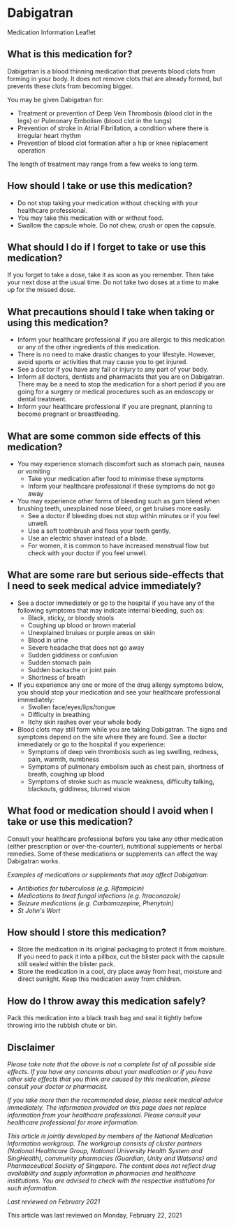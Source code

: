 # Dabigatran

Medication Information Leaflet

What is this medication for?
----------------------------

Dabigatran is a blood thinning medication that prevents blood clots from forming in your body. It does not remove clots that are already formed, but prevents these clots from becoming bigger.

You may be given Dabigatran for:

* Treatment or prevention of Deep Vein Thrombosis (blood clot in the legs) or Pulmonary Embolism (blood clot in the lungs)
* Prevention of stroke in Atrial Fibrillation, a condition where there is irregular heart rhythm
* Prevention of blood clot formation after a hip or knee replacement operation

The length of treatment may range from a few weeks to long term.

How should I take or use this medication?
-----------------------------------------

* Do not stop taking your medication without checking with your healthcare professional.
* You may take this medication with or without food.
* Swallow the capsule whole. Do not chew, crush or open the capsule.

What should I do if I forget to take or use this medication?
------------------------------------------------------------

If you forget to take a dose, take it as soon as you remember. Then take your next dose at the usual time. Do not take two doses at a time to make up for the missed dose.

What precautions should I take when taking or using this medication?
--------------------------------------------------------------------

* Inform your healthcare professional if you are allergic to this medication or any of the other ingredients of this medication.
* There is no need to make drastic changes to your lifestyle. However, avoid sports or activities that may cause you to get injured.
* See a doctor if you have any fall or injury to any part of your body.
* Inform all doctors, dentists and pharmacists that you are on Dabigatran. There may be a need to stop the medication for a short period if you are going for a surgery or medical procedures such as an endoscopy or dental treatment.
* Inform your healthcare professional if you are pregnant, planning to become pregnant or breastfeeding.

What are some common side effects of this medication?
-----------------------------------------------------

* You may experience stomach discomfort such as stomach pain, nausea or vomiting
  + Take your medication after food to minimise these symptoms
  + Inform your healthcare professional if these symptoms do not go away
* You may experience other forms of bleeding such as gum bleed when brushing teeth, unexplained nose bleed, or get bruises more easily.
  + See a doctor if bleeding does not stop within minutes or if you feel unwell.
  + Use a soft toothbrush and floss your teeth gently.
  + Use an electric shaver instead of a blade.
  + For women, it is common to have increased menstrual flow but check with your doctor if you feel unwell.

What are some rare but serious side-effects that I need to seek medical advice immediately?
-------------------------------------------------------------------------------------------

* See a doctor immediately or go to the hospital if you have any of the following symptoms that may indicate internal bleeding, such as:
  + Black, sticky, or bloody stools
  + Coughing up blood or brown material
  + Unexplained bruises or purple areas on skin
  + Blood in urine
  + Severe headache that does not go away
  + Sudden giddiness or confusion
  + Sudden stomach pain
  + Sudden backache or joint pain
  + Shortness of breath
* If you experience any one or more of the drug allergy symptoms below, you should stop your medication and see your healthcare professional immediately:
  + Swollen face/eyes/lips/tongue
  + Difficulty in breathing
  + Itchy skin rashes over your whole body
* Blood clots may still form while you are taking Dabigatran. The signs and symptoms depend on the site where they are found. See a doctor immediately or go to the hospital if you experience:
  + Symptoms of deep vein thrombosis such as leg swelling, redness, pain, warmth, numbness
  + Symptoms of pulmonary embolism such as chest pain, shortness of breath, coughing up blood
  + Symptoms of stroke such as muscle weakness, difficulty talking, blackouts, giddiness, blurred vision

What food or medication should I avoid when I take or use this medication?
--------------------------------------------------------------------------

Consult your healthcare professional before you take any other medication (either prescription or over-the-counter), nutritional supplements or herbal remedies. Some of these medications or supplements can affect the way Dabigatran works.

*Examples of medications or supplements that may affect Dabigatran:*

* *Antibiotics for tuberculosis (e.g. Rifampicin)*
* *Medications to treat fungal infections (e.g. Itraconazole)*
* *Seizure medications (e.g. Carbamazepine, Phenytoin)*
* *St John's Wort*

How should I store this medication?
-----------------------------------

* Store the medication in its original packaging to protect it from moisture. If you need to pack it into a pillbox, cut the blister pack with the capsule still sealed within the blister pack.
* Store the medication in a cool, dry place away from heat, moisture and direct sunlight. Keep this medication away from children.

How do I throw away this medication safely?
-------------------------------------------

Pack this medication into a black trash bag and seal it tightly before throwing into the rubbish chute or bin.

Disclaimer
----------

*Please take note that the above is not a complete list of all possible side effects. If you have any concerns about your medication or if you have other side effects that you think are caused by this medication, please consult your doctor or pharmacist.*

*If you take more than the recommended dose, please seek medical advice immediately. The information provided on this page does not replace information from your healthcare professional. Please consult your healthcare professional for more information.*

*This article is jointly developed by members of the National Medication Information workgroup. The workgroup consists of cluster partners (National Healthcare Group, National University Health System and SingHealth), community pharmacies (Guardian, Unity and Watsons) and Pharmaceutical Society of Singapore. The content does not reflect drug availability and supply information in pharmacies and healthcare institutions. You are advised to check with the respective institutions for such information.*

*Last reviewed on February 2021*

This article was last reviewed on
Monday, February 22, 2021
